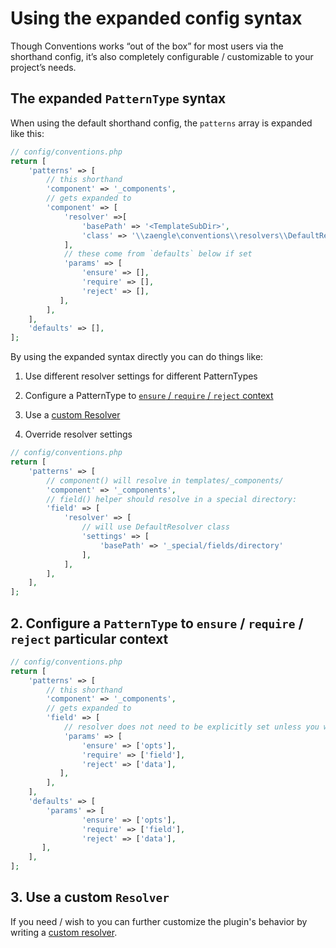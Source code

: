 # Using the expanded config syntax


Though Conventions works “out of the box” for most users via the shorthand config, it’s also completely configurable / customizable to your project’s needs.

## The expanded `PatternType` syntax

When using the default shorthand config, the `patterns` array is expanded like this:

```php
// config/conventions.php
return [
    'patterns' => [
        // this shorthand
        'component' => '_components',
        // gets expanded to
        'component' => [
            'resolver' =>[
                'basePath' => '<TemplateSubDir>',
                'class' => '\\zaengle\conventions\\resolvers\\DefaultResolver',
            ],
            // these come from `defaults` below if set
            'params' => [
                'ensure' => [],
                'require' => [],
                'reject' => [],
           ],
        ],
    ],
    'defaults' => [],
];
```

By using the expanded syntax directly you can do things like:

1. Use different resolver settings for different PatternTypes
2. Configure a PatternType to [`ensure` / `require` / `reject` context](./03-managing-context.md) 
3. Use a [custom Resolver](./04-custom-resolvers.md)

1. Override resolver settings

```php
// config/conventions.php
return [
    'patterns' => [
        // component() will resolve in templates/_components/
        'component' => '_components',
        // field() helper should resolve in a special directory:
        'field' => [
            'resolver' => [
                // will use DefaultResolver class 
                'settings' => [
                    'basePath' => '_special/fields/directory'
                ],
            ],
        ],
    ],
];
```

## 2. Configure a `PatternType` to `ensure` / `require` / `reject` particular context

```php
// config/conventions.php
return [
    'patterns' => [
        // this shorthand
        'component' => '_components',
        // gets expanded to
        'field' => [
            // resolver does not need to be explicitly set unless you wish to override the settings and/or class used 
            'params' => [
                'ensure' => ['opts'],
                'require' => ['field'],
                'reject' => ['data'],
           ],
        ],
    ],
    'defaults' => [
        'params' => [
                'ensure' => ['opts'],
                'require' => ['field'],
                'reject' => ['data'],
       ],
    ],
];
```

## 3. Use a custom `Resolver`

If you need / wish to you can further customize the plugin's behavior by writing a [custom resolver](./04-custom-resolvers.md).
